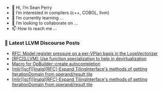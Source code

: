 - 👋 Hi, I’m Sean Perry
- 👀 I’m interested in compilers (c++, COBOL, llvm)
- 🌱 I’m currently learning ...
- 💞️ I’m looking to collaborate on ...
- 📫 How to reach me ...

<!---
s66perry/s66perry is a ✨ special ✨ repository because its `README.md` (this file) appears on your GitHub profile.
You can click the Preview link to take a look at your changes.
--->
### 📕 Latest LLVM Discourse Posts

<!-- DISCOURSE-LLVM:START -->
- [RFC: Model register pressure on a per-VPlan basis in the LoopVectorizer](https://discourse.llvm.org/t/rfc-model-register-pressure-on-a-per-vplan-basis-in-the-loopvectorizer/84496#post_2)
- [[RFC][LLVM]: Use function specialization to help in devirtualization](https://discourse.llvm.org/t/rfc-llvm-use-function-specialization-to-help-in-devirtualization/84509#post_3)
- [Macro for OpBuilder::create autocompletion](https://discourse.llvm.org/t/macro-for-opbuilder-create-autocompletion/84537#post_1)
- [[mlir][scf][linalg][RFC]-Expand TilingInterface&#39;s methods of getting IterationDomain from operand/result tile](https://discourse.llvm.org/t/mlir-scf-linalg-rfc-expand-tilinginterfaces-methods-of-getting-iterationdomain-from-operand-result-tile/84532#post_3)
- [[mlir][scf][linalg][RFC]-Expand TilingInterface&#39;s methods of getting IterationDomain from operand/result tile](https://discourse.llvm.org/t/mlir-scf-linalg-rfc-expand-tilinginterfaces-methods-of-getting-iterationdomain-from-operand-result-tile/84532#post_2)
<!-- DISCOURSE-LLVM:END -->
